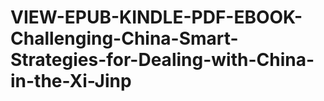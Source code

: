# VIEW-EPUB-KINDLE-PDF-EBOOK-Challenging-China-Smart-Strategies-for-Dealing-with-China-in-the-Xi-Jinp